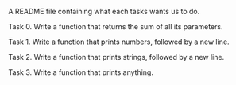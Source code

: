 A README file containing what each tasks wants us to do.

Task 0. Write a function that returns the sum of all its parameters.

Task 1. Write a function that prints numbers, followed by a new line.

Task 2. Write a function that prints strings, followed by a new line.

Task 3. Write a function that prints anything.

